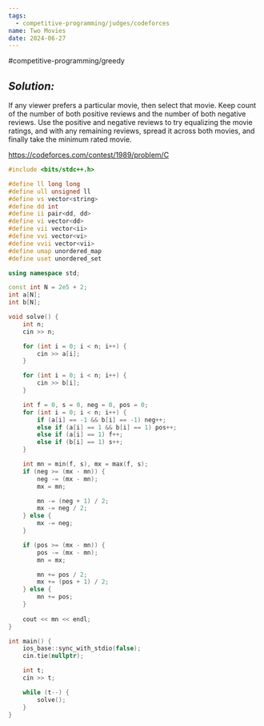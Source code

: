 ```yaml
---
tags:
  - competitive-programming/judges/codeforces
name: Two Movies
date: 2024-06-27
---
```

#competitive-programming/greedy 
## _Solution:_
If any viewer prefers a particular movie, then select that movie. Keep count of the number of both positive reviews and the number of both negative reviews. Use the positive and negative reviews to try equalizing the movie ratings, and with any remaining reviews, spread it across both movies, and finally take the minimum rated movie.

https://codeforces.com/contest/1989/problem/C
```cpp
#include <bits/stdc++.h>

#define ll long long
#define ull unsigned ll
#define vs vector<string>
#define dd int
#define ii pair<dd, dd>
#define vi vector<dd>
#define vii vector<ii>
#define vvi vector<vi>
#define vvii vector<vii>
#define umap unordered_map
#define uset unordered_set

using namespace std;

const int N = 2e5 + 2;
int a[N];
int b[N];

void solve() {
    int n;
    cin >> n;

    for (int i = 0; i < n; i++) {
        cin >> a[i];
    }

    for (int i = 0; i < n; i++) {
        cin >> b[i];
    }

    int f = 0, s = 0, neg = 0, pos = 0;
    for (int i = 0; i < n; i++) {
        if (a[i] == -1 && b[i] == -1) neg++;
        else if (a[i] == 1 && b[i] == 1) pos++;
        else if (a[i] == 1) f++;
        else if (b[i] == 1) s++;
    }

    int mn = min(f, s), mx = max(f, s);
    if (neg >= (mx - mn)) {
        neg -= (mx - mn);
        mx = mn;

        mn -= (neg + 1) / 2;
        mx -= neg / 2;
    } else {
        mx -= neg;
    }

    if (pos >= (mx - mn)) {
        pos -= (mx - mn);
        mn = mx;

        mn += pos / 2;
        mx += (pos + 1) / 2;
    } else {
        mn += pos;
    }
    
    cout << mn << endl;
}

int main() {
    ios_base::sync_with_stdio(false);
    cin.tie(nullptr);

    int t;
    cin >> t;

    while (t--) {
        solve();
    }
}
```